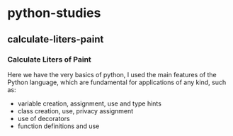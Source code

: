 # python-studies


## calculate-liters-paint



### Calculate Liters of Paint

Here we have the very basics of python, I used the main features of the Python language, which are fundamental for applications of any kind, such as:

- variable creation, assignment, use and type hints
- class creation, use, privacy assignment
- use of decorators
- function definitions and use


